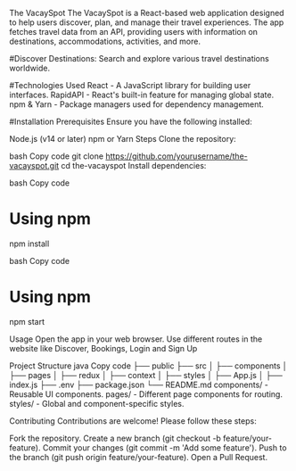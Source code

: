 The VacaySpot
The VacaySpot is a React-based web application designed to help users discover, plan, and manage their travel experiences. The app fetches travel data from an API, providing users with information on destinations, accommodations, activities, and more.


#Discover Destinations: 
Search and explore various travel destinations worldwide.

#Technologies Used
React - A JavaScript library for building user interfaces.
RapidAPI - React's built-in feature for managing global state.
npm & Yarn - Package managers used for dependency management.

#Installation
Prerequisites
Ensure you have the following installed:

Node.js (v14 or later)
npm or Yarn
Steps
Clone the repository:

bash
Copy code
git clone https://github.com/yourusername/the-vacayspot.git
cd the-vacayspot
Install dependencies:

bash
Copy code
# Using npm
npm install

bash
Copy code
# Using npm
npm start

Usage
Open the app in your web browser.
Use different routes in the website like Discover, Bookings, Login and Sign Up

Project Structure
java
Copy code
├── public
├── src
│   ├── components
│   ├── pages
│   ├── redux
│   ├── context
│   ├── styles
│   ├── App.js
│   ├── index.js
├── .env
├── package.json
└── README.md
components/ - Reusable UI components.
pages/ - Different page components for routing.
styles/ - Global and component-specific styles.

Contributing
Contributions are welcome! Please follow these steps:

Fork the repository.
Create a new branch (git checkout -b feature/your-feature).
Commit your changes (git commit -m 'Add some feature').
Push to the branch (git push origin feature/your-feature).
Open a Pull Request.




